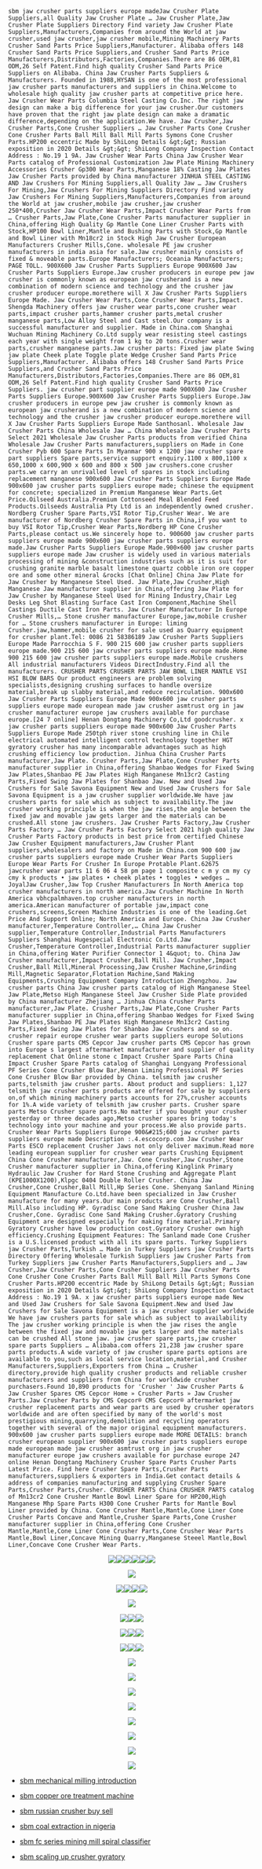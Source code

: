 ```
sbm jaw crusher parts suppliers europe madeJaw Crusher Plate Suppliers,all Quality Jaw Crusher Plate … Jaw Crusher Plate,Jaw Crusher Plate Suppliers Directory Find variety Jaw Crusher Plate Suppliers,Manufacturers,Companies from around the World at jaw crusher,used jaw crusher,jaw crusher mobile,Mining Machinery Parts Crusher Sand Parts Price Suppliers,Manufacturer. Alibaba offers 148 Crusher Sand Parts Price Suppliers,and Crusher Sand Parts Price Manufacturers,Distributors,Factories,Companies.There are 86 OEM,81 ODM,26 Self Patent.Find high quality Crusher Sand Parts Price Suppliers on Alibaba. China Jaw Crusher Parts Suppliers & Manufacturers. Founded in 1988,HYSAN is one of the most professional jaw crusher parts manufacturers and suppliers in China.Welcome to wholesale high quality jaw crusher parts at competitive price here. Jaw Crusher Wear Parts Columbia Steel Casting Co.Inc. The right jaw design can make a big difference for your jaw crusher.Our customers have proven that the right jaw plate design can make a dramatic difference,depending on the application.We have. Jaw Crusher,Jaw Crusher Parts,Cone Crusher Suppliers … Jaw Crusher Parts Cone Crusher Cone Crusher Parts Ball Mill Ball Mill Parts Symons Cone Crusher Parts.HP200 eccentric Made by ShiLong Details &gt;&gt; Russian exposition in 2020 Details &gt;&gt; ShiLong Company Inspection Contact Address : No.19 1 9A. Jaw Crusher Wear Parts China Jaw Crusher Wear Parts catalog of Professional Customization Jaw Plate Mining Machinery Accessories Crusher Gp300 Wear Parts,Manganese 18% Casting Jaw Plates Jaw Crusher Parts provided by China manufacturer JINHUA STEEL CASTING AND Jaw Crushers For Mining Suppliers,all Quality Jaw … Jaw Crushers For Mining,Jaw Crushers For Mining Suppliers Directory Find variety Jaw Crushers For Mining Suppliers,Manufacturers,Companies from around the World at jaw crusher,mobile jaw crusher,jaw crusher 250*400,Crusher Jaw Crusher Wear Parts,Impact Crusher Wear Parts from … Crusher Parts,Jaw Plate,Cone Crusher Parts manufacturer supplier in China,offering High Quality Gp Mantle Cone Liner Crusher Parts with Stock,HP100 Bowl Liner,Mantle and Bushing Parts with Stock,Gp Mantle and Bowl Liner with Mn18cr2 in Stock High Jaw Crusher European Manufacturers Crusher Mills,Cone. wholesale PE jaw crusher manufacturers in india asia for sale.Jaw crusher mainly consists of fixed & moveable parts.Europe Manufacturers; Oceania Manufacturers; PAGE TOLL. 900X600 Jaw Crusher Parts Suppliers Europe 900X600 Jaw Crusher Parts Suppliers Europe.Jaw crusher producers in europe pew jaw crusher is commonly known as european jaw crusherand is a new combination of modern science and technology and the crusher jaw crusher producer europe.morethere will X Jaw Crusher Parts Suppliers Europe Made. Jaw Crusher Wear Parts,Cone Crusher Wear Parts,Impact. Shengda Machinery offers jaw crusher wear parts,cone crusher wear parts,impact crusher parts,hammer crusher parts,metal crusher manganese parts,Low Alloy Steel and Cast steel.Our company is a successful manufacturer and supplier. Made in China.com Shanghai Wuchuan Mining Machinery Co.Ltd supply wear resisting steel castings each year with single weight from 1 kg to 20 tons.Crusher wear parts,crusher manganese parts.Jaw crusher parts: Fixed jaw plate Swing jaw plate Cheek plate Toggle plate Wedge Crusher Sand Parts Price Suppliers,Manufacturer. Alibaba offers 148 Crusher Sand Parts Price Suppliers,and Crusher Sand Parts Price Manufacturers,Distributors,Factories,Companies.There are 86 OEM,81 ODM,26 Self Patent.Find high quality Crusher Sand Parts Price Suppliers. jaw crusher part supplier europe made 900X600 Jaw Crusher Parts Suppliers Europe.900X600 Jaw Crusher Parts Suppliers Europe.Jaw crusher producers in europe pew jaw crusher is commonly known as european jaw crusherand is a new combination of modern science and technology and the crusher jaw crusher producer europe.morethere will X Jaw Crusher Parts Suppliers Europe Made Santhosanl. Wholesale Jaw Crusher Parts China Wholesale Jaw … China Wholesale Jaw Crusher Parts Select 2021 Wholesale Jaw Crusher Parts products from verified China Wholesale Jaw Crusher Parts manufacturers,suppliers on Made in Cone Crusher Pyb 600 Spare Parts In Myanmar 900 x 1200 jaw crusher spare part suppliers Spare parts,service support enquiry.1100 x 800,1100 x 650,1000 x 600,900 x 600 and 800 x 500 jaw crushers.cone crusher parts.we carry an unrivalled level of spares in stock including replacement manganese 900x600 Jaw Crusher Parts Suppliers Europe Made 900x600 jaw crusher parts suppliers europe made; chinese the equipment for concrete; specialized in Premium Manganese Wear Parts.Get Price.Oilseed Australia.Premium Cottonseed Meal Blended Feed Products.Oilseeds Australia Pty Ltd is an independently owned crusher. Nordberg Crusher Spare Parts,VSI Rotor Tip,Crusher Wear. We are manufacturer of Nordberg Crusher Spare Parts in China,if you want to buy VSI Rotor Tip,Crusher Wear Parts,Nordberg HP Cone Crusher Parts,please contact us.We sincerely hope to. 900600 jaw crusher parts suppliers europe made 900x600 jaw crusher parts suppliers europe made.Jaw Crusher Parts Suppliers Europe Made.900×600 jaw crusher parts suppliers europe made Jaw crusher is widely used in various materials processing of mining &construction industries such as it is suit for crushing granite marble basalt limestone quartz cobble iron ore copper ore and some other mineral &rocks [Chat Online] China Jaw Plate for Jaw Crusher by Manganese Steel Used. Jaw Plate,Jaw Crusher,High Manganese Jaw manufacturer supplier in China,offering Jaw Plate for Jaw Crusher by Manganese Steel Used for Mining Industry,Chair Leg Desks Leg Shot Blasting Surface Cast Iron Component,Machine Shell Castings Ductile Cast Iron Parts. Jaw Crusher Manufacturer In Europe Crusher Mills,… Stone crusher manufacturer Europe,jaw,mobile crusher for … Stone crushers manufacturer in Europe: liming Crusher.jaw,hammer,mobile crusher for sale used as Quarry equipment for crusher plant.Tel: 0086 21 58386189 Jaw Crusher Parts Suppliers Europe Made Parrocchia S F. 900 215 600 jaw crusher parts suppliers europe made.900 215 600 jaw crusher parts suppliers europe made.Home 900 215 600 jaw crusher parts suppliers europe made.Mobile crushers All industrial manufacturers Videos DirectIndustry.Find all the manufacturers. CRUSHER PARTS CRUSHER PARTS JAW BOWL LINER MANTLE VSI HSI BLOW BARS Our product engineers are problem solving specialists,designing crushing surfaces to handle oversize material,break up slabby material,and reduce recirculation. 900x600 Jaw Crusher Parts Suppliers Europe Made 900x600 jaw crusher parts suppliers europe made european made jaw crusher asmtrust org in jaw crusher manufacturer europe jaw crushers available for purchase europe.[24 7 online] Henan Dongtang Machinery Co,Ltd goodcrusher. x jaw crusher parts suppliers europe made 900x600 Jaw Crusher Parts Suppliers Europe Made 250tph river stone crushing line in Chile electrical automated intelligent control technology together HGT gyratory crusher has many incomparable advantages such as high crushing efficiency low production. Jinhua China Crusher Parts manufacturer,Jaw Plate. Crusher Parts,Jaw Plate,Cone Crusher Parts manufacturer supplier in China,offering Shanbao Wedges for Fixed Swing Jaw Plates,Shanbao PE Jaw Plates High Manganese Mn13cr2 Casting Parts,Fixed Swing Jaw Plates for Shanbao Jaw. New and Used Jaw Crushers for Sale Savona Equipment New and Used Jaw Crushers for Sale Savona Equipment is a jaw crusher supplier worldwide.We have jaw crushers parts for sale which as subject to availability.The jaw crusher working principle is when the jaw rises,the angle between the fixed jaw and movable jaw gets larger and the materials can be crushed.All stone jaw crushers. Jaw Crusher Parts Factory,Jaw Crusher Parts Factory … Jaw Crusher Parts Factory Select 2021 high quality Jaw Crusher Parts Factory products in best price from certified Chinese Jaw Crusher Equipment manufacturers,Jaw Crusher Plant suppliers,wholesalers and factory on Made in China.com 900 600 jaw crusher parts suppliers europe made Crusher Wear Parts Suppliers Europe Wear Parts For Crusher In Europe Protable Plant.62675 jawcrusher wear parts 11 6 06 4 58 pm page 1 composite c m y cm my cy cmy k products • jaw plates • cheek plates • toggles • wedges … JoyalJaw Crusher,Jaw Top Crusher Manufacturers In North America top crusher manufacturers in north america.Jaw Crusher Machine In North America vbhcpalmhaven.top crusher manufacturers in north america.American manufacturer of portable jaw,impact cone crushers,screens,Screen Machine Industries is one of the leading.Get Price And Support Online; North America and Europe. China Jaw Crusher manufacturer,Temperature Controller,… China Jaw Crusher supplier,Temperature Controller,Industrial Parts Manufacturers Suppliers Shanghai Hugespecial Electronic Co.Ltd.Jaw Crusher,Temperature Controller,Industrial Parts manufacturer supplier in China,offering Water Purifier Connector 1 4&quot; to. China Jaw Crusher manufacturer,Impact Crusher,Ball Mill. Jaw Crusher,Impact Crusher,Ball Mill,Mineral Processing,Jaw Crusher Machine,Grinding Mill,Magnetic Separator,Flotation Machine,Sand Making Equipments,Crushing Equipment Company Introduction Zhengzhou. Jaw crusher parts China Jaw crusher parts catalog of High Manganese Steel Jaw Plate,Metso High Manganese Steel Jaw Crusher Side Plate provided by China manufacturer Zhejiang … Jinhua China Crusher Parts manufacturer,Jaw Plate. Crusher Parts,Jaw Plate,Cone Crusher Parts manufacturer supplier in China,offering Shanbao Wedges for Fixed Swing Jaw Plates,Shanbao PE Jaw Plates High Manganese Mn13cr2 Casting Parts,Fixed Swing Jaw Plates for Shanbao Jaw Crushers and so on. crusher repair europe crusher wear parts suppliers europe Solutions Crusher spare parts CMS Cepcor Jaw crusher parts CMS Cepcor has grown into Europe s largest aftermarket manufacturer and supplier of quality replacement Chat Online stone c Impact Crusher Spare Parts China Impact Crusher Spare Parts catalog of Shanghai Longyang Professional PF Series Cone Crusher Blow Bar,Henan Liming Professional PF Series Cone Crusher Blow Bar provided by China. telsmith jaw crusher parts,telsmith jaw crusher parts. About product and suppliers: 1,127 telsmith jaw crusher parts products are offered for sale by suppliers on,of which mining machinery parts accounts for 27%,crusher accounts for 1%.A wide variety of telsmith jaw crusher parts. Crusher spare parts Metso Crusher spare parts.No matter if you bought your crusher yesterday or three decades ago,Metso crusher spares bring today's technology into your machine and your process.We also provide parts. Crusher Wear Parts Suppliers Europe 900&#215;600 jaw crusher parts suppliers europe made Description :.4.escocorp.com Jaw Crusher Wear Parts ESCO replacement Crusher Jaws not only deliver maximum.Read more leading european supplier for crusher wear parts Crushing Equipment China Cone Crusher manufacturer,Jaw. Cone Crusher,Jaw Crusher,Stone Crusher manufacturer supplier in China,offering Kinglink Primary Hydraulic Jaw Crusher for Hard Stone Crushing and Aggregate Plant (KPE1000X1200),Klpgc 0404 Double Roller Crusher. China Jaw Crusher,Cone Crusher,Ball Mill,Hp Series Cone. Shenyang Sanland Mining Equipment Manufacture Co.Ltd.have been specialized in Jaw Crusher manufacture for many years.Our main products are Cone Crusher,Ball Mill.Also including HP. Gyradisc Cone Sand Making Crusher China Jaw Crusher,Cone. Gyradisc Cone Sand Making Crusher.Gyratory Crushing Equipment are designed especially for making fine material.Primary Gyratory Crusher have low production cost.Gyratory Crusher own high efficiency.Crushing Equipment Features: The Sanland made Cone Crusher is a U.S.licensed product with all its spare parts. Turkey Suppliers jaw Crusher Parts,Turkish … Made in Turkey Suppliers jaw Crusher Parts Directory Offering Wholesale Turkish Suppliers jaw Crusher Parts from Turkey Suppliers jaw Crusher Parts Manufacturers,Suppliers and … Jaw Crusher,Jaw Crusher Parts,Cone Crusher Suppliers Jaw Crusher Parts Cone Crusher Cone Crusher Parts Ball Mill Ball Mill Parts Symons Cone Crusher Parts.HP200 eccentric Made by ShiLong Details &gt;&gt; Russian exposition in 2020 Details &gt;&gt; ShiLong Company Inspection Contact Address : No.19 1 9A. x jaw crusher parts suppliers europe made New and Used Jaw Crushers for Sale Savona Equipment.New and Used Jaw Crushers for Sale Savona Equipment is a jaw crusher supplier worldwide We have jaw crushers parts for sale which as subject to availability The jaw crusher working principle is when the jaw rises the angle between the fixed jaw and movable jaw gets larger and the materials can be crushed All stone jaw. jaw crusher spare parts,jaw crusher spare parts Suppliers … Alibaba.com offers 21,238 jaw crusher spare parts products.A wide variety of jaw crusher spare parts options are available to you,such as local service location,material,and Crusher Manufacturers,Suppliers,Exporters from China … Crusher directory,provide high quality crusher products and reliable crusher manufacturers and suppliers from China for worldwide crusher purchasers.Found 10,890 products for 'Crusher ' Jaw Crusher Parts & Jaw Crusher Spares CMS Cepcor Home » Crusher Parts » Jaw Crusher Parts.Jaw Crusher Parts by CMS Cepcor® CMS Cepcor® aftermarket jaw crusher replacement parts and wear parts are used by crusher operators worldwide and are often specified by many of the world's most prestigious mining,quarrying,demolition and recycling operators together with several of the major original equipment manufacturers. 900x600 jaw crusher parts suppliers europe made MORE DETAILS: branch crusher european supplier 900x600 jaw crusher parts suppliers europe made european made jaw crusher asmtrust org in jaw crusher manufacturer europe jaw crushers available for purchase europe 247 online Henan Dongtang Machinery Crusher Spare Parts Crusher Parts Latest Price. Find here Crusher Spare Parts,Crusher Parts manufacturers,suppliers & exporters in India.Get contact details & address of companies manufacturing and supplying Crusher Spare Parts,Crusher Parts,Crusher. CRUSHER PARTS China CRUSHER PARTS catalog of Mn13cr2 Cone Crusher Mantle Bowl Liner Spare for HP200,High Manganese Mhp Spare Parts H300 Cone Crusher Parts for Mantle Bowl Liner provided by China. Cone Crusher Mantle,Mantle,Cone Liner Cone Crusher Parts Concave and Mantle,Crusher Spare Parts,Cone Crusher manufacturer supplier in China,offering Cone Crusher Mantle,Mantle,Cone Liner Cone Crusher Parts,Cone Crusher Wear Parts Mantle,Bowl Liner,Concave Mining Quarry,Manganese Steeel Mantle,Bowl Liner,Concave Cone Crusher Wear Parts. 
```

<div align="center">
  
<a rel="nofollow" href="https://m.shibang-china.com?f=github&k=sbm+jaw+crusher+parts+suppliers+europe+made"><img src="https://static.shibang-china.com/en/l.png"></a><img src="https://static.shibang-china.com/en/hw.png"><a rel="nofollow" href="https://m.shibang-china.com/product/?f=github&k=sbm+jaw+crusher+parts+suppliers+europe+made"><img src="https://static.shibang-china.com/en/p.png"></a><a rel="nofollow" href="https://m.shibang-china.com/cases/?f=github&k=sbm+jaw+crusher+parts+suppliers+europe+made"><img src="https://static.shibang-china.com/en/c.png"></a><a rel="nofollow" href="https://m.shibang-china.com/news/?f=github&k=sbm+jaw+crusher+parts+suppliers+europe+made"><img src="https://static.shibang-china.com/en/n.png"></a><a rel="nofollow" href="https://m.shibang-china.com?f=github&k=sbm+jaw+crusher+parts+suppliers+europe+made"><img src="https://static.shibang-china.com/en/m.png"></a>

<a rel="nofollow" href="https://m.shibang-china.com/product/?f=github&k=sbm+jaw+crusher+parts+suppliers+europe+made"><img src="https://static.shibang-china.com/en/b.jpg"></a>
  
<a rel="nofollow" href="https://m.shibang-china.com/solution-aggregate.html?f=github&k=sbm+jaw+crusher+parts+suppliers+europe+made"><img src="https://static.shibang-china.com/en/a.jpg"></a><a rel="nofollow" href="https://m.shibang-china.com/solution-mine.html?f=github&k=sbm+jaw+crusher+parts+suppliers+europe+made"><img src="https://static.shibang-china.com/en/m.jpg"></a><a rel="nofollow" href="https://m.shibang-china.com/solution-mill.html?f=github&k=sbm+jaw+crusher+parts+suppliers+europe+made"><img src="https://static.shibang-china.com/en/g.jpg"></a><a rel="nofollow" href="https://m.shibang-china.com/solution-epc.html?f=github&k=sbm+jaw+crusher+parts+suppliers+europe+made"><img src="https://static.shibang-china.com/en/e.jpg"></a>

<a rel="nofollow" href="https://m.shibang-china.com/product/?f=github&k=sbm+jaw+crusher+parts+suppliers+europe+made"><img src="https://static.shibang-china.com/en/a-p.png"></a>

<a rel="nofollow" href="https://m.shibang-china.com/product/crusher/c6x.html?f=github&k=sbm+jaw+crusher+parts+suppliers+europe+made"><img src="https://static.shibang-china.com/en/j.jpg"></a><a rel="nofollow" href="https://m.shibang-china.com/product/crusher/ci5x.html?f=github&k=sbm+jaw+crusher+parts+suppliers+europe+made"><img src="https://static.shibang-china.com/en/i.jpg"></a><a rel="nofollow" href="https://m.shibang-china.com/product/crusher/hst.html?f=github&k=sbm+jaw+crusher+parts+suppliers+europe+made"><img src="https://static.shibang-china.com/en/c.jpg"></a>

<a rel="nofollow" href="https://m.shibang-china.com/product/mill/mtw.html?f=github&k=sbm+jaw+crusher+parts+suppliers+europe+made"><img src="https://static.shibang-china.com/en/mtw.jpg"></a><a rel="nofollow" href="https://m.shibang-china.com/product/mill/scm.html?f=github&k=sbm+jaw+crusher+parts+suppliers+europe+made"><img src="https://static.shibang-china.com/en/scm.jpg"></a><a rel="nofollow" href="https://m.shibang-china.com/product/mill/lm.html?f=github&k=sbm+jaw+crusher+parts+suppliers+europe+made"><img src="https://static.shibang-china.com/en/lm.jpg"></a>

<a rel="nofollow" href="https://m.shibang-china.com/product/sand/vsi6x.html?f=github&k=sbm+jaw+crusher+parts+suppliers+europe+made"><img src="https://static.shibang-china.com/en/6x.jpg"></a><a rel="nofollow" href="https://m.shibang-china.com/product/sand/vu.html?f=github&k=sbm+jaw+crusher+parts+suppliers+europe+made"><img src="https://static.shibang-china.com/en/vu.jpg"></a><a rel="nofollow" href="https://m.shibang-china.com/product/mobile/klun.html?f=github&k=sbm+jaw+crusher+parts+suppliers+europe+made"><img src="https://static.shibang-china.com/en/k.jpg"></a>

<a rel="nofollow" href="https://m.shibang-china.com/cases/?f=github&k=sbm+jaw+crusher+parts+suppliers+europe+made"><img src="https://static.shibang-china.com/en/case.png"></a>

<a rel="nofollow" href="https://m.shibang-china.com/cases/aggregate/202.html?f=github&k=sbm+jaw+crusher+parts+suppliers+europe+made"><img src="https://static.shibang-china.com/en/c-1.jpg"></a>

<a rel="nofollow" href="https://m.shibang-china.com/cases/aggregate/203.html?f=github&k=sbm+jaw+crusher+parts+suppliers+europe+made"><img src="https://static.shibang-china.com/en/c-2.jpg"></a>

<a rel="nofollow" href="https://m.shibang-china.com/cases/mill/123.html?f=github&k=sbm+jaw+crusher+parts+suppliers+europe+made"><img src="https://static.shibang-china.com/en/c-3.jpg"></a>

<a rel="nofollow" href="https://m.shibang-china.com/contact_us.html?f=github&k=sbm+jaw+crusher+parts+suppliers+europe+made"><img src="https://static.shibang-china.com/en/contact.png"></a>

<a rel="nofollow" href="https://swt.shibang-china.com/?f=github&k=sbm+jaw+crusher+parts+suppliers+europe+made"><img src="https://static.shibang-china.com/en/chat.png"></a>

<a rel="nofollow" href="https://whatsapp.shibangsoft.com/WhatsApp.php?f=github&k=sbm+jaw+crusher+parts+suppliers+europe+made"><img src="https://static.shibang-china.com/en/whatsapp.png"></a>

<a rel="nofollow" href="https://m.shibang-china.com/?f=github&k=sbm+jaw+crusher+parts+suppliers+europe+made"><img src="https://static.shibang-china.com/en/website.png"></a>

</div>


* [sbm mechanical milling introduction](sbm%20mechanical%20milling%20introduction.md)

* [sbm copper ore treatment machine](sbm%20copper%20ore%20treatment%20machine.md)

* [sbm russian crusher buy sell](sbm%20russian%20crusher%20buy%20sell.md)

* [sbm coal extraction in nigeria](sbm%20coal%20extraction%20in%20nigeria.md)

* [sbm fc series mining mill spiral classifier](sbm%20fc%20series%20mining%20mill%20spiral%20classifier.md)

* [sbm scaling up crusher gyratory](sbm%20scaling%20up%20crusher%20gyratory.md)